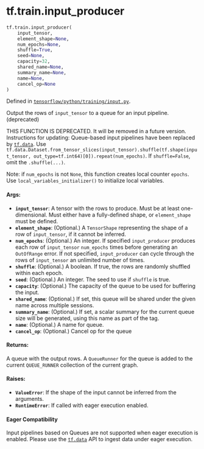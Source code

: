 <div itemscope itemtype="http://developers.google.com/ReferenceObject">
<meta itemprop="name" content="tf.train.input_producer" />
<meta itemprop="path" content="Stable" />
</div>

# tf.train.input_producer

``` python
tf.train.input_producer(
    input_tensor,
    element_shape=None,
    num_epochs=None,
    shuffle=True,
    seed=None,
    capacity=32,
    shared_name=None,
    summary_name=None,
    name=None,
    cancel_op=None
)
```



Defined in [`tensorflow/python/training/input.py`](/code/stable/tensorflow/python/training/input.py).

Output the rows of `input_tensor` to a queue for an input pipeline. (deprecated)

THIS FUNCTION IS DEPRECATED. It will be removed in a future version.
Instructions for updating:
Queue-based input pipelines have been replaced by <a href="../../tf/data.md"><code>tf.data</code></a>. Use `tf.data.Dataset.from_tensor_slices(input_tensor).shuffle(tf.shape(input_tensor, out_type=tf.int64)[0]).repeat(num_epochs)`. If `shuffle=False`, omit the `.shuffle(...)`.

Note: if `num_epochs` is not `None`, this function creates local counter
`epochs`. Use `local_variables_initializer()` to initialize local variables.

#### Args:

* <b>`input_tensor`</b>: A tensor with the rows to produce. Must be at least
    one-dimensional. Must either have a fully-defined shape, or
    `element_shape` must be defined.
* <b>`element_shape`</b>: (Optional.) A `TensorShape` representing the shape of a
    row of `input_tensor`, if it cannot be inferred.
* <b>`num_epochs`</b>: (Optional.) An integer. If specified `input_producer` produces
    each row of `input_tensor` `num_epochs` times before generating an
    `OutOfRange` error. If not specified, `input_producer` can cycle through
    the rows of `input_tensor` an unlimited number of times.
* <b>`shuffle`</b>: (Optional.) A boolean. If true, the rows are randomly shuffled
    within each epoch.
* <b>`seed`</b>: (Optional.) An integer. The seed to use if `shuffle` is true.
* <b>`capacity`</b>: (Optional.) The capacity of the queue to be used for buffering
    the input.
* <b>`shared_name`</b>: (Optional.) If set, this queue will be shared under the given
    name across multiple sessions.
* <b>`summary_name`</b>: (Optional.) If set, a scalar summary for the current queue
    size will be generated, using this name as part of the tag.
* <b>`name`</b>: (Optional.) A name for queue.
* <b>`cancel_op`</b>: (Optional.) Cancel op for the queue


#### Returns:

A queue with the output rows.  A `QueueRunner` for the queue is
added to the current `QUEUE_RUNNER` collection of the current
graph.


#### Raises:

* <b>`ValueError`</b>: If the shape of the input cannot be inferred from the arguments.
* <b>`RuntimeError`</b>: If called with eager execution enabled.



#### Eager Compatibility
Input pipelines based on Queues are not supported when eager execution is
enabled. Please use the <a href="../../tf/data.md"><code>tf.data</code></a> API to ingest data under eager execution.

